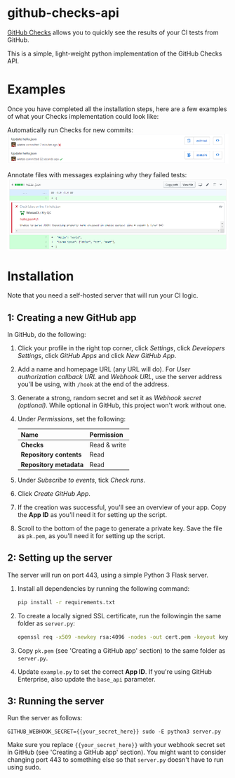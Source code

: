 # github-checks-api
[GitHub Checks](https://developer.github.com/v3/checks/) allows you to quickly see the results of your CI tests from GitHub.


This is a simple, light-weight python implementation of the GitHub Checks API.

# Examples
Once you have completed all the installation steps, here are a few examples of what your Checks implementation could look like:

Automatically run Checks for new commits:
![](docs/example-2.png)

Annotate files with messages explaining why they failed tests:
![](docs/example.png)

# Installation

Note that you need a self-hosted server that will run your CI logic. 

## 1: Creating a new GitHub app
In GitHub, do the following:
1. Click your profile in the right top corner, click _Settings_, click _Developers Settings_, click _GitHub Apps_ and click _New GitHub App_.
2. Add a name and homepage URL (any URL will do). For _User authorization callback URL_ and _Webhook URL_, use the server address you'll be using, with `/hook` at the end of the address.
3. Generate a strong, random secret and set it as _Webhook secret (optional)_. While optional in GitHub, this project won't work without one.
4. Under _Permissions_, set the following: 

   |Name|Permission| 
   |----|----------| 
   |**Checks**|Read & write| 
   |**Repository contents**|Read| 
   |**Repository metadata**|Read|

5. Under _Subscribe to events_, tick _Check runs_.
6. Click _Create GitHub App_.
7. If the creation was successful, you'll see an overview of your app. Copy the **App ID** as you'll need it for setting up the script.
8. Scroll to the bottom of the page to generate a private key. Save the file as `pk.pem`, as you'll need it for setting up the script.

## 2: Setting up the server

The server will run on port 443, using a simple Python 3 Flask server.

1. Install all dependencies by running the following command:
   ```bash
   pip install -r requirements.txt
   ```

2. To create a locally signed SSL certificate, run the followingin the same folder as `server.py`:
   ```bash
   openssl req -x509 -newkey rsa:4096 -nodes -out cert.pem -keyout key.pem -days 365
   ```

3. Copy `pk.pem` (see 'Creating a GitHub app' section) to the same folder as `server.py`.
4. Update `example.py` to set the correct **App ID**. If you're using GitHub Enterprise, also update the `base_api` parameter.

## 3: Running the server

Run the server as follows:

```
GITHUB_WEBHOOK_SECRET={{your_secret_here}} sudo -E python3 server.py
```

Make sure you replace `{{your_secret_here}}` with your webhook secret set in GitHub (see 'Creating a GitHub app' section). You might want to consider changing port 443 to something else so that `server.py` doesn't have to run using sudo.
